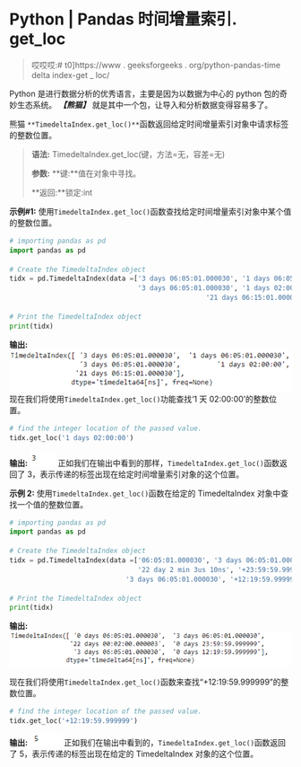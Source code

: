 # Python | Pandas 时间增量索引. get_loc

> 哎哎哎:# t0]https://www . geeksforgeeks . org/python-pandas-time delta index-get _ loc/

Python 是进行数据分析的优秀语言，主要是因为以数据为中心的 python 包的奇妙生态系统。 ***【熊猫】*** 就是其中一个包，让导入和分析数据变得容易多了。

熊猫 `**TimedeltaIndex.get_loc()**`函数返回给定时间增量索引对象中请求标签的整数位置。

> **语法:** TimedeltaIndex.get_loc(键，方法=无，容差=无)
> 
> **参数:**
> **键:**值在对象中寻找。
> 
> **返回:**锁定:int

**示例#1:** 使用`TimedeltaIndex.get_loc()`函数查找给定时间增量索引对象中某个值的整数位置。

```py
# importing pandas as pd
import pandas as pd

# Create the TimedeltaIndex object
tidx = pd.TimedeltaIndex(data =['3 days 06:05:01.000030', '1 days 06:05:01.000030',
                                '3 days 06:05:01.000030', '1 days 02:00:00', 
                                                 '21 days 06:15:01.000030'])

# Print the TimedeltaIndex object
print(tidx)
```

**输出:**
![](img/7d3de5b21d4bb4033f6290dd3d245349.png)
现在我们将使用`TimedeltaIndex.get_loc()`功能查找‘1 天 02:00:00’的整数位置。

```py
# find the integer location of the passed value.
tidx.get_loc('1 days 02:00:00')
```

**输出:**
![](img/7e0cd5d7c84425572c1687b929c09734.png)
正如我们在输出中看到的那样，`TimedeltaIndex.get_loc()`函数返回了 3，表示传递的标签出现在给定时间增量索引对象的这个位置。

**示例 2:** 使用`TimedeltaIndex.get_loc()`函数在给定的 TimedeltaIndex 对象中查找一个值的整数位置。

```py
# importing pandas as pd
import pandas as pd

# Create the TimedeltaIndex object
tidx = pd.TimedeltaIndex(data =['06:05:01.000030', '3 days 06:05:01.000030',
                                '22 day 2 min 3us 10ns', '+23:59:59.999999',
                             '3 days 06:05:01.000030', '+12:19:59.999999'])

# Print the TimedeltaIndex object
print(tidx)
```

**输出:**
![](img/fd61642553002e36d4a6d021f626b8f1.png)

现在我们将使用`TimedeltaIndex.get_loc()`函数来查找“+12:19:59.999999”的整数位置。

```py
# find the integer location of the passed value.
tidx.get_loc('+12:19:59.999999')
```

**输出:**
![](img/f8f56fe886a1e832d70c6d2606b04cdc.png)
正如我们在输出中看到的，`TimedeltaIndex.get_loc()`函数返回了 5，表示传递的标签出现在给定的 TimedeltaIndex 对象的这个位置。